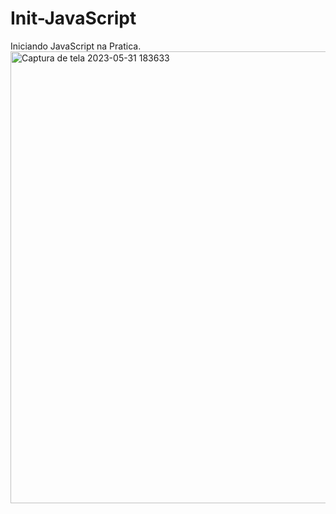 # Init-JavaScript 
Iniciando JavaScript na Pratica.
<img width="723" alt="Captura de tela 2023-05-31 183633" src="https://github.com/PauloGabrielB/Init-JavaScript/assets/107644323/b9c5bf2f-e726-4aaf-bfa5-f820fe813419">
